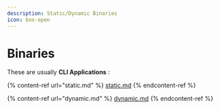 ```yaml
---
description: Static/Dynamic Binaries
icon: box-open
---
```


# Binaries

These are usually **CLI Applications** :&#x20;

{% content-ref url="static.md" %}
[static.md](static.md)
{% endcontent-ref %}

{% content-ref url="dynamic.md" %}
[dynamic.md](dynamic.md)
{% endcontent-ref %}

